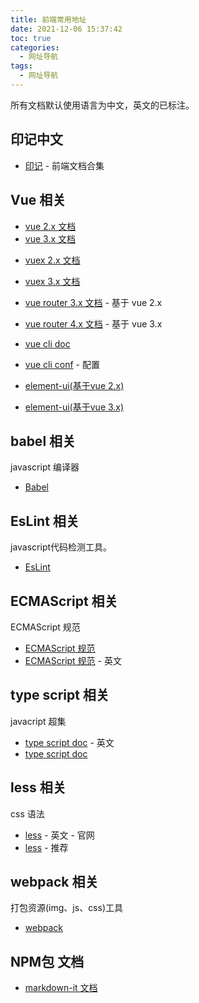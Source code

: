 ```yaml
---
title: 前端常用地址
date: 2021-12-06 15:37:42
toc: true
categories:
  - 网址导航
tags:
  - 网址导航
---
```


所有文档默认使用语言为中文，英文的已标注。

## 印记中文

* [印记](https://docschina.org/) - 前端文档合集

## Vue 相关

* [vue 2.x 文档](https://cn.vuejs.org/v2/guide/)
* [vue 3.x 文档](https://v3.cn.vuejs.org/)

<!--more-->

* [vuex 2.x 文档](https://vuex.vuejs.org/zh/)
* [vuex 3.x 文档](https://next.vuex.vuejs.org/zh/index.html)

* [vue router 3.x 文档](https://router.vuejs.org/zh/) - 基于 vue 2.x
* [vue router 4.x 文档](https://next.router.vuejs.org/zh/index.html) - 基于 vue 3.x

* [vue cli doc](https://cli.vuejs.org/zh/)
* [vue cli conf](https://cli.vuejs.org/zh/config/) - 配置

* [element-ui(基于vue 2.x)](https://element.eleme.cn/#/zh-CN/component/installation)
* [element-ui(基于vue 3.x)](https://element-plus.gitee.io/zh-CN/)

## babel 相关

javascript 编译器

* [Babel](https://babel.docschina.org/)

## EsLint 相关

javascript代码检测工具。

* [EsLint](https://cn.eslint.org/)

## ECMAScript 相关

ECMAScript 规范

* [ECMAScript 规范](https://ecma262.docschina.org/#sec-intro)
* [ECMAScript 规范](https://tc39.es/ecma262/) - 英文

## type script 相关

javacript 超集

* [type script doc](https://www.typescriptlang.org/docs/) - 英文
* [type script doc](https://www.tslang.cn/docs/home.html)

## less 相关

css 语法

* [less](https://lesscss.org/) - 英文 - 官网
* [less](https://less.bootcss.com/) - 推荐

## webpack 相关

打包资源(img、js、css)工具

* [webpack](https://webpack.docschina.org/concepts/)

## NPM包 文档

* [markdown-it 文档](https://markdown-it.docschina.org/)
